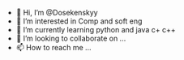 - 👋 Hi, I’m @Dosekenskyy
- 👀 I’m interested in Comp and soft eng
- 🌱 I’m currently learning python and java c+ c++
- 💞️ I’m looking to collaborate on ...
- 📫 How to reach me ...

<!---
Dosekenskyy/Dosekenskyy is a ✨ special ✨ repository because its `README.md` (this file) appears on your GitHub profile.
You can click the Preview link to take a look at your changes.
--->
